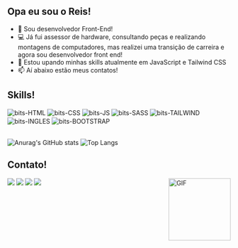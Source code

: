 ## Opa eu sou o Reis!

- 🔭 Sou desenvolvedor Front-End!
- 💻 Já fui assessor de hardware, consultando peças e realizando montagens de computadores, mas realizei uma transição de carreira e agora sou desenvolvedor front end!
- 🌱 Estou upando minhas skills atualmente em JavaScript e Tailwind CSS
- 📫 Aí abaixo estão meus contatos!
  
## Skills!
<div>
<img align="center" alt="bits-HTML" src="https://img.shields.io/badge/HTML5-E34F26?style=for-the-badge&logo=html5&logoColor=white">
<img align="center" alt="bits-CSS" src="https://img.shields.io/badge/CSS3-1572B6?style=for-the-badge&logo=css3&logoColor=white"> 
<img align="center" alt="bits-JS" src="https://img.shields.io/badge/JavaScript-323330?style=for-the-badge&logo=javascript&logoColor=F7DF1E">
<img align="center" alt="bits-SASS" src="https://img.shields.io/badge/Sass-CC6699?style=for-the-badge&logo=sass&logoColor=white">
<img align="center" alt="bits-TAILWIND" src="https://img.shields.io/badge/Tailwind_CSS-38B2AC?style=for-the-badge&logo=tailwind-css&logoColor=white">
<img align="center" alt="bits-INGLES" src="https://img.shields.io/badge/INGL%C3%8AS-red?style=for-the-badge&logo=gitbook&logoColor=white&color=%23FF312E">
<img align="center" alt="bits-BOOTSTRAP" scr="https://img.shields.io/badge/Bootstrap-563D7C?style=for-the-badge&logo=bootstrap&logoColor=white">

</div>

<br>

![Anurag's GitHub stats](https://github-readme-stats.vercel.app/api?username=reis-bits&show_icons=true&theme=github_dark)
![Top Langs](https://github-readme-stats.vercel.app/api/top-langs/?username=reis-bits&layout=compact&theme=github_dark)


## Contato! 

<div> 
  <a href = "mailto:reisbits.dev@gmail.com"><img src="https://img.shields.io/badge/Gmail-D14836?style=for-the-badge&logo=gmail&logoColor=white" target="_blank"></a>
  <a href = "https://www.linkedin.com/in/eduardo-reis-princepe-2256a72b4/"><img src="https://img.shields.io/badge/LinkedIn-0077B5?style=for-the-badge&logo=linkedin&logoColor=white" target="_blank"></a>
  <a href="https://discordapp.com/users/351141842722750465/" target="_blank"><img src="https://img.shields.io/badge/Discord-7289DA?style=for-the-badge&logo=discord&logoColor=white" target="_blank"></a> 
  <a href = "https://wa.me/5511930149753"><img src="https://img.shields.io/badge/WhatsApp-25D366?style=for-the-badge&logo=whatsapp&logoColor=white" target="_blank"></a>
  <img align="right" alt="GIF" height="140" src="https://github.com/reis-bits/reis-bits/blob/main/forg.gif">
</div>
